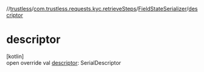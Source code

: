 //[trustless](../../../index.md)/[com.trustless.requests.kyc.retrieveSteps](../index.md)/[FieldStateSerializer](index.md)/[descriptor](descriptor.md)

# descriptor

[kotlin]\
open override val [descriptor](descriptor.md): SerialDescriptor
